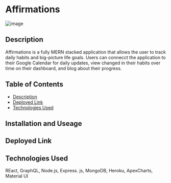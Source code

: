 # Affirmations

![image](https://github.com/SidneyEdwards/Systematic/assets/124628764/72ecf058-5f4f-4607-8ecb-0ce55d9e7cea)

## Description

Affirmations is a fully MERN stacked application that allows the user to track daily habits and big-picture life goals. Users can connecct the application to their Google Calendar for daily updates, view changed in their habits over time on their dashboard, and blog about their progress. 

## Table of Contents
- [Description](#description)
- [Deployed Link](#deployed-link)
- [Technologies Used](#technologies-used)

## Installation and Useage


## Deployed Link


## Technologies Used
REact, GraphQL, Node.js, Express. js, MongoDB, Heroku, ApexCharts, Material UI



